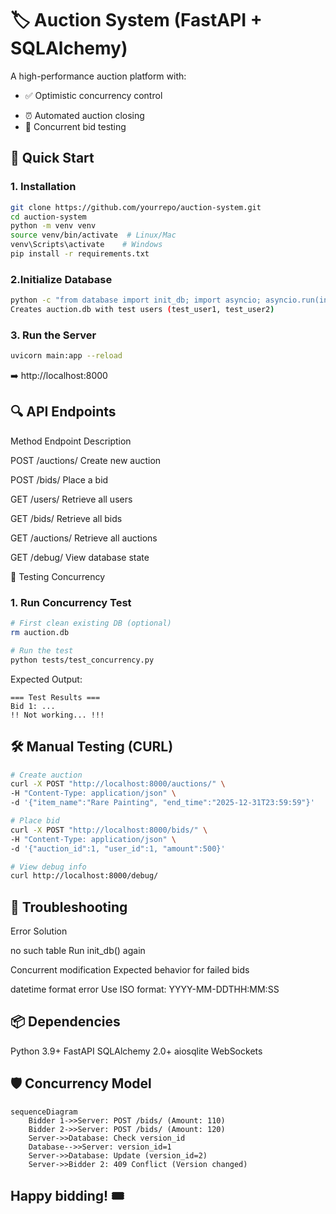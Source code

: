 # 🏷️ Auction System (FastAPI + SQLAlchemy)

A high-performance auction platform with:
- ✅ Optimistic concurrency control

[//]: # (- 🔔 Real-time WebSocket notifications)
- ⏰ Automated auction closing
- 🧪 Concurrent bid testing

## 🚀 Quick Start

### 1. Installation
```bash
git clone https://github.com/yourrepo/auction-system.git
cd auction-system
python -m venv venv
source venv/bin/activate  # Linux/Mac
venv\Scripts\activate    # Windows
pip install -r requirements.txt
```
### 2.Initialize Database

```bash
python -c "from database import init_db; import asyncio; asyncio.run(init_db())"
Creates auction.db with test users (test_user1, test_user2)
```

### 3. Run the Server

```bash
uvicorn main:app --reload
```
➡️ http://localhost:8000


## 🔍 API Endpoints

Method	Endpoint	Description

POST	/auctions/	Create new auction 

POST	/bids/	Place a bid

GET	/users/	Retrieve all users

GET	/bids/	Retrieve all bids

GET	/auctions/	Retrieve all auctions

GET	/debug/	View database state


🧪 Testing Concurrency

### 1. Run Concurrency Test

```bash
# First clean existing DB (optional)
rm auction.db

# Run the test
python tests/test_concurrency.py
```
Expected Output:

```
=== Test Results ===
Bid 1: ...
!! Not working... !!!

```

## 🛠️ Manual Testing (CURL)

```bash
# Create auction
curl -X POST "http://localhost:8000/auctions/" \
-H "Content-Type: application/json" \
-d '{"item_name":"Rare Painting", "end_time":"2025-12-31T23:59:59"}'

# Place bid
curl -X POST "http://localhost:8000/bids/" \
-H "Content-Type: application/json" \
-d '{"auction_id":1, "user_id":1, "amount":500}'

# View debug info
curl http://localhost:8000/debug/
```

## 🐛 Troubleshooting

Error	Solution

no such table	Run init_db() again

Concurrent modification	Expected behavior for failed bids

datetime format error	Use ISO format: YYYY-MM-DDTHH:MM:SS

## 📦 Dependencies

Python 3.9+
FastAPI
SQLAlchemy 2.0+
aiosqlite
WebSockets

## 🛡️ Concurrency Model

```
sequenceDiagram
    Bidder 1->>Server: POST /bids/ (Amount: 110)
    Bidder 2->>Server: POST /bids/ (Amount: 120)
    Server->>Database: Check version_id
    Database-->>Server: version_id=1
    Server->>Database: Update (version_id=2)
    Server->>Bidder 2: 409 Conflict (Version changed)
```
## Happy bidding! 🎟️